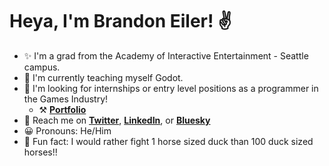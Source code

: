 # Heya, I'm Brandon Eiler! ✌

- ✨ I'm a grad from the Academy of Interactive Entertainment - Seattle campus.
- 🌱 I'm currently teaching myself Godot.
- 🔭 I'm looking for internships or entry level positions as a programmer in the Games Industry!
    - ⚒ **[Portfolio](https://brandoneiler.squarespace.com/)**
- 📩 Reach me on **[Twitter](https://www.twitter.com/random_crit)**, **[LinkedIn](https://www.linkedin.com/in/barndone)**, or **[Bluesky](https://bsky.app/profile/barndone.bsky.social)**
- 😀 Pronouns: He/Him
- 🦆 Fun fact: I would rather fight 1 horse sized duck than 100 duck sized horses!!

